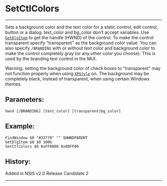 # SetCtlColors

---

Sets a background color and the text color for a static control, edit control, button or a dialog. text\_color and bg\_color don't accept variables. Use [`GetDlgItem`][1] to get the handle (HWND) of the control. To make the control transparent specify "transparent" as the background color value. You can also specify `/BRANDING` with or without text color and background color to make the control completely gray (or any other color you choose). This is used by the branding text control in the MUI.

Warning: setting the background color of check boxes to "transparent" may not function properly when using [`XPStyle`][2] on. The background may be completely black, instead of transparent, when using certain Windows themes.

## Parameters:

    hwnd [/BRANDING] [text_color] [transparent|bg_color]

## Example:

	FindWindow $0 "#32770" "" $HWNDPARENT
	GetDlgItem $0 $0 1006
	SetCtlColors $0 0xFF0000 0x00FF00

## History:

Added in NSIS v2.0 Release Candidate 2

---

[1]: GetDlgItem.md
[2]: XPStyle.md